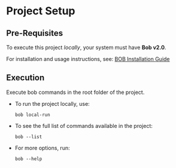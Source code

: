 # Project Setup

## Pre-Requisites

To execute this project *locally*, your system must have **Bob v2.0**.

For installation and usage instructions, see: [BOB Installation Guide](
https://gerrit-gamma.gic.ericsson.se/plugins/gitiles/adp-cicd/bob/+/HEAD/USER_GUIDE_2.0.md#Supported-options-for-deploying-Bob)

## Execution

Execute bob commands in the root folder of the project.

* To run the project locally, use:
  ```
  bob local-run
  ```
* To see the full list of commands available in the project:
  ```
  bob --list
  ```
* For more options, run:
  ```
  bob --help
  ```